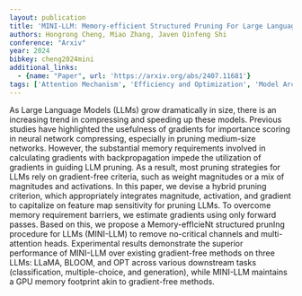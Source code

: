 ```yaml
---
layout: publication
title: 'MINI-LLM: Memory-efficient Structured Pruning For Large Language Models'
authors: Hongrong Cheng, Miao Zhang, Javen Qinfeng Shi
conference: "Arxiv"
year: 2024
bibkey: cheng2024mini
additional_links:
  - {name: "Paper", url: 'https://arxiv.org/abs/2407.11681'}
tags: ['Attention Mechanism', 'Efficiency and Optimization', 'Model Architecture', 'Tools', 'Pruning']
---
```

As Large Language Models (LLMs) grow dramatically in size, there is an
increasing trend in compressing and speeding up these models. Previous studies
have highlighted the usefulness of gradients for importance scoring in neural
network compressing, especially in pruning medium-size networks. However, the
substantial memory requirements involved in calculating gradients with
backpropagation impede the utilization of gradients in guiding LLM pruning. As
a result, most pruning strategies for LLMs rely on gradient-free criteria, such
as weight magnitudes or a mix of magnitudes and activations. In this paper, we
devise a hybrid pruning criterion, which appropriately integrates magnitude,
activation, and gradient to capitalize on feature map sensitivity for pruning
LLMs. To overcome memory requirement barriers, we estimate gradients using only
forward passes. Based on this, we propose a Memory-effIcieNt structured prunIng
procedure for LLMs (MINI-LLM) to remove no-critical channels and
multi-attention heads. Experimental results demonstrate the superior
performance of MINI-LLM over existing gradient-free methods on three LLMs:
LLaMA, BLOOM, and OPT across various downstream tasks (classification,
multiple-choice, and generation), while MINI-LLM maintains a GPU memory
footprint akin to gradient-free methods.
